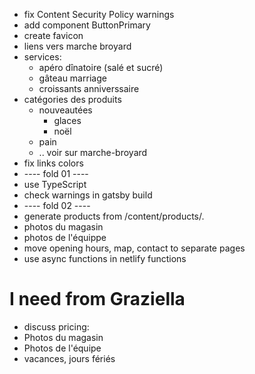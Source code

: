 - fix Content Security Policy warnings
- add component ButtonPrimary
- create favicon
- liens vers marche broyard
- services:
  - apéro dînatoire (salé et sucré)
  - gâteau marriage
  - croissants anniverssaire
- catégories des produits
  - nouveautées
    - glaces
    - noël
  - pain
  - .. voir sur marche-broyard
- fix links colors
- ---- fold 01 ----
- use TypeScript
- check warnings in gatsby build
- ---- fold 02 ----
- generate products from /content/products/.
- photos du magasin
- photos de l'équippe
- move opening hours, map, contact to separate pages
- use async functions in netlify functions

# I need from Graziella

- discuss pricing:
- Photos du magasin
- Photos de l'équipe
- vacances, jours fériés
